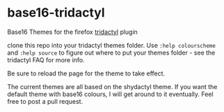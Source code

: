 # base16-tridactyl
Base16 Themes for the firefox [tridactyl](https://github.com/tridactyl/tridactyl) plugin

clone this repo into your tridactyl themes folder. Use `:help colourscheme` and `:help source` to figure out where to put your themes folder - see the tridactyl FAQ for more info.

Be sure to reload the page for the theme to take effect.

The current themes are all based on the shydactyl theme. If you want the default theme with base16 colours, I will get around to it eventually. Feel free to post a pull request.

